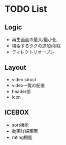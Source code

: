 # TODO List

## Logic

- 再生画面の最大/最小化
- 検索するタグの追加/削除
- ディレクトリオープン

## Layout

- video struct
- video一覧の配置
- header部
- icon

## ICEBOX

- sort機能
- 動画詳細画面
- rating機能
